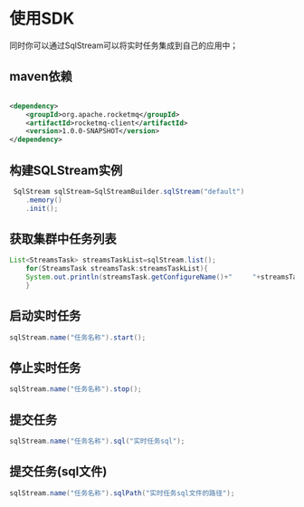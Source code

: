 # 使用SDK

同时你可以通过SqlStream可以将实时任务集成到自己的应用中；

## maven依赖

```xml

<dependency>
    <groupId>org.apache.rocketmq</groupId>
    <artifactId>rocketmq-client</artifactId>
    <version>1.0.0-SNAPSHOT</version>
</dependency>
```

## 构建SQLStream实例

```java
 SqlStream sqlStream=SqlStreamBuilder.sqlStream("default")
    .memory()
    .init();
```

## 获取集群中任务列表

```java
List<StreamsTask> streamsTaskList=sqlStream.list();
    for(StreamsTask streamsTask:streamsTaskList){
    System.out.println(streamsTask.getConfigureName()+"     "+streamsTask.getState());
    }
```

## 启动实时任务

```java
sqlStream.name("任务名称").start();
```

## 停止实时任务

```java
sqlStream.name("任务名称").stop();
```

## 提交任务

```java
sqlStream.name("任务名称").sql("实时任务sql");
```

## 提交任务(sql文件)

```java
sqlStream.name("任务名称").sqlPath("实时任务sql文件的路径");
```

